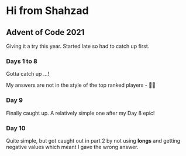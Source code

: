 # Hi from Shahzad

## Advent of Code 2021

Giving it a try this year. Started late so had to catch up first.

### Days 1 to 8

Gotta catch up ...!

My answers are not in the style of the top ranked players - 👴😂

### Day 9

Finally caught up. A relatively simple one after my Day 8 epic!

### Day 10

Quite simple, but got caught out in part 2 by not using **longs** and getting negative values which meant I gave the wrong answer.
